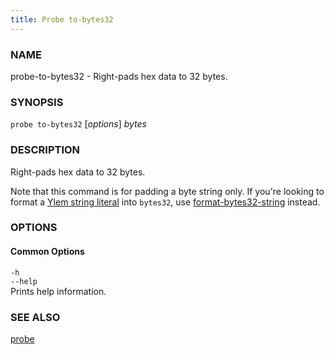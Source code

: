 ```yaml
---
title: Probe to-bytes32
---
```


### NAME

probe-to-bytes32 - Right-pads hex data to 32 bytes.

### SYNOPSIS

`probe to-bytes32` [*options*] _bytes_

### DESCRIPTION

Right-pads hex data to 32 bytes.

Note that this command is for padding a byte string only. If you're looking to format a [Ylem string literal](https://docs.soliditylang.org/en/v0.8.16/types.html#string-literals-and-types) into `bytes32`, use [format-bytes32-string](./probe-format-bytes32-string.md) instead.

### OPTIONS

#### Common Options

`-h`  
`--help`  
Prints help information.

### SEE ALSO

[probe](./probe.md)
